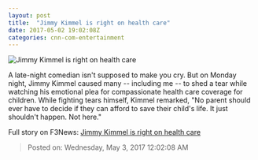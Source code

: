 ```yaml
---
layout: post
title:  "Jimmy Kimmel is right on health care"
date: 2017-05-02 19:02:08Z
categories: cnn-com-entertainment
---
```


![Jimmy Kimmel is right on health care](http://i2.cdn.cnn.com/cnnnext/dam/assets/170502084041-jimmy-kimmel-live-son-super-tease.jpg)

A late-night comedian isn't supposed to make you cry. But on Monday night, Jimmy Kimmel caused many -- including me -- to shed a tear while watching his emotional plea for compassionate health care coverage for children. While fighting tears himself, Kimmel remarked, "No parent should ever have to decide if they can afford to save their child's life. It just shouldn't happen. Not here."


Full story on F3News: [Jimmy Kimmel is right on health care](http://www.f3nws.com/n/cybKZF)

> Posted on: Wednesday, May 3, 2017 12:02:08 AM
